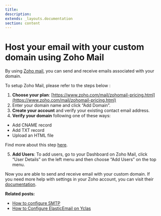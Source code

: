 ```yaml
---
title:
description:
extends: _layouts.documentation
section: content
---
```


# Host your email with your custom domain using Zoho Mail

By using  [Zoho mail](https://www.zoho.com/mail/), you can send and receive emails associated with your domain.

To setup Zoho Mail, please refer to the steps below :

1.  **Choose your plan**:  [https://www.zoho.com/mail/zohomail-pricing.html](https://www.zoho.com/mail/zohomail-pricing.html)
2.  Enter your domain name and click “Add Domain”.
3.  **Create your account**  and verify your existing contact email address.
4.  **Verify your domain**  following one of these ways:

- Add CNAME record
- Add TXT record
- Upload an HTML file

Find more about this step  [here](https://www.zoho.com/mail/help/adminconsole/domain-verification.html).

5.  **Add Users**: To add users, go to your Dashboard on Zoho Mail, click “User Details” on the left menu and then choose “Add Users” on the top menu.

Now you are able to send and receive email with your custom domain. If you need more help with settings in your Zoho account, you can visit their  [documentation](https://www.zoho.com/mail/help/).

  
**Related posts:**

- [How to configure SMTP](/docs/email-settings-smtp-configuration)
- [How to Configure ElasticEmail on Yclas](/docs/email-settings-elasticemail)
